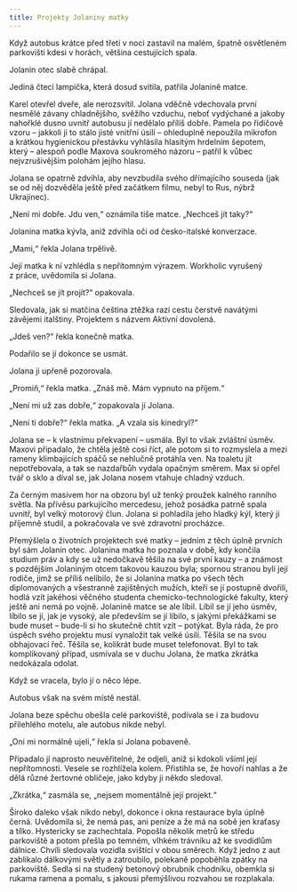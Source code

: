 ```yaml
---
title: Projekty Jolaniny matky
---
```


Když autobus krátce před třetí v noci zastavil na malém, špatně osvětleném parkovišti kdesi v horách, většina cestujících spala.

  

Jolanin otec slabě chrápal.

Jediná čtecí lampička, která dosud svítila, patřila Jolanině matce.

Karel otevřel dveře, ale nerozsvítil. Jolana vděčně vdechovala první nesmělé závany chladnějšího, svěžího vzduchu, neboť vydýchané a jakoby nahořklé dusno uvnitř autobusu jí nedělalo příliš dobře. Pamela po řidičově vzoru – jakkoli ji to stálo jisté vnitřní úsilí – ohleduplně nepoužila mikrofon a krátkou hygienickou přestávku vyhlásila hlasitým hrdelním šepotem, který – alespoň podle Maxova soukromého názoru – patřil k vůbec nejvzrušivějším polohám jejího hlasu.

Jolana se opatrně zdvihla, aby nevzbudila svého dřímajícího souseda (jak se od něj dozvěděla ještě před začátkem filmu, nebyl to Rus, nýbrž Ukrajinec).

„Není mi dobře. Jdu ven,“ oznámila tiše matce. „Nechceš jít taky?“

Jolanina matka kývla, aniž zdvihla oči od česko-italské konver­zace.

„Mami,“ řekla Jolana trpělivě.

Její matka k ní vzhlédla s nepřítomným výrazem. Workholic vyrušený z práce, uvědomila si Jolana.

„Nechceš se jít projít?“ opakovala.

Sledovala, jak si matčina čeština ztěžka razí cestu čerstvě navátými závějemi italštiny. Projektem s názvem Aktivní dovolená.

„Jdeš ven?“ řekla konečně matka.

Podařilo se jí dokonce se usmát.

Jolana ji upřeně pozorovala.

„Promiň,“ řekla matka. „Znáš mě. Mám vypnuto na příjem.“

„Není mi už zas dobře,“ zopakovala jí Jolana.

„Není ti dobře?“ řekla matka. „A vzala sis kinedryl?“

Jolana se – k vlastnímu překvapení – usmála. Byl to však zvláštní úsměv. Maxovi připadalo, že chtěla ještě cosi říct, ale potom si to rozmyslela a mezi rameny klimbajících spáčů se nehlučně protáhla ven. Na toaletu jít nepotřebovala, a tak se nazdařbůh vydala opačným směrem. Max si opřel tvář o sklo a díval se, jak Jolana nosem vtahuje chladný vzduch.

Za černým masivem hor na obzoru byl už tenký proužek kalného ranního světla. Na přívěsu parkujícího mercedesu, jehož posádka patrně spala uvnitř, byl velký motorový člun. Jolana si pohladila jeho hladký kýl, který ji příjemně studil, a pokračovala ve své zdravotní procházce.

Přemýšlela o životních projektech své matky – jedním z těch úplně prvních byl sám Jolanin otec. Jolanina matka ho poznala v době, kdy končila studium práv a kdy se už nedočkavě těšila na své první kauzy – a známost s pozdějším Jolaniným otcem takovou kauzou byla; spornou stranou byli její rodiče, jimž se příliš nelíbilo, že si Jolanina matka po všech těch diplomovaných a všestranně zajištěných mužích, kteří se jí postupně dvořili, hodlá vzít jakéhosi věčného studenta chemicko-technologické fakulty, který ještě ani nemá po vojně. Jolanině matce se ale líbil. Líbil se jí jeho úsměv, líbilo se jí, jak je vysoký, ale především se jí líbilo, s jakými překážkami se bude muset – bude-li si ho skutečně chtít vzít – potýkat. Byla ráda, že pro úspěch svého projektu musí vynaložit tak velké úsilí. Těšila se na svou obhajovací řeč. Těšila se, kolikrát bude muset telefonovat. Byl to tak komplikovaný případ, usmívala se v duchu Jolana, že matka zkrátka nedokázala odolat.

Když se vracela, bylo jí o něco lépe.

Autobus však na svém místě nestál.

Jolana beze spěchu obešla celé parkoviště, podívala se i za budovu přilehlého motelu, ale autobus nikde nebyl.

„Oni mi normálně ujeli,“ řekla si Jolana pobaveně.

Připadalo jí naprosto neuvěřitelné, že odjeli, aniž si kdokoli všiml její nepřítomnosti. Vesele se rozhlížela kolem. Přistihla se, že hovoří nahlas a že dělá různé žertovné obličeje, jako kdyby ji někdo sledoval.

„Zkrátka,“ zasmála se, „nejsem momentálně její projekt.“

Široko daleko však nikdo nebyl, dokonce i okna restaurace byla úplně černá. Uvědomila si, že nemá pas, ani peníze a že má na sobě jen kraťasy a tílko. Hystericky se zachechtala. Popošla několik metrů ke středu parkoviště a potom přešla po temném, vlhkém trávníku až ke svodidlům dálnice. Chvíli sledovala vozidla svištící v obou směrech. Když jedno z aut zablikalo dálkovými světly a zatroubilo, polekaně popoběhla zpátky na parkoviště. Sedla si na studený betonový obrubník chodníku, obemkla si rukama ramena a pomalu, s jakousi přemýšlivou rozvahou se rozplakala.
